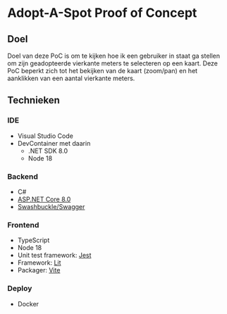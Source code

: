 # Adopt-A-Spot Proof of Concept

## Doel

Doel van deze PoC is om te kijken hoe ik een gebruiker in staat ga stellen om
zijn geadopteerde vierkante meters te selecteren op een kaart.
Deze PoC beperkt zich tot het bekijken van de kaart (zoom/pan) en het aanklikken
van een aantal vierkante meters.

## Technieken

### IDE

- Visual Studio Code
- DevContainer met daarin 
    - .NET SDK 8.0
    - Node 18

### Backend

- C#
- [ASP.NET Core 8.0](https://learn.microsoft.com/en-us/aspnet/core/introduction-to-aspnet-core?view=aspnetcore-8.0)
- [Swashbuckle/Swagger](https://learn.microsoft.com/en-us/aspnet/core/tutorials/getting-started-with-swashbuckle?view=aspnetcore-8.0&tabs=visual-studio)

### Frontend

- TypeScript
- Node 18
- Unit test framework: [Jest](https://jestjs.io/)
- Framework: [Lit](https://lit.dev/docs/)
- Packager: [Vite](https://vite.dev/)

### Deploy

- Docker
